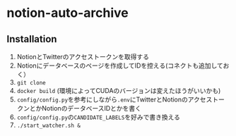# notion-auto-archive

## Installation

1. NotionとTwitterのアクセストークンを取得する
2. Notionにデータベースのページを作成してIDを控える(コネクトも追加しておく）
3. `git clone`
4. `docker build` (環境によってCUDAのバージョンは変えたほうがいいかも)
5. `config/config.py`を参考にしながら`.env`にTwitterとNotionのアクセストークンとかNotionのデータベースIDとかを書く
6. `config/config.py`の`CANDIDATE_LABELS`を好みで書き換える
7. `./start_watcher.sh &`
